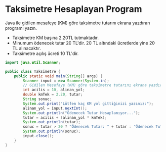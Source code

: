 # Taksimetre Hesaplayan Program

Java ile gidilen mesafeye (KM) göre taksimetre tutarını ekrana yazdıran programı yazın.

* Taksimetre KM başına 2.20TL tutmaktadır.
* Minumum ödenecek tutar 20 TL'dir. 20 TL altındaki ücretlerde yine 20 TL alınacaktır.
* Taksimetre açılış ücreti 10 TL'dir.

```java
import java.util.Scanner; 

public class Taksimetre {
    public static void main(String[] args) {
        Scanner input = new Scanner(System.in);
        // Gidilen Mesefaye (KM) göre taksimetre tutarını ekrana yazdıran program.
        int acilis = 10, alinan_yol;
        double kmTek = 2.20, tutar;
        String sonuc;
        System.out.print("Lütfen kaç KM yol gittiğinizi yazınız:");
        alinan_yol = input.nextInt();
        System.out.println("Ödenecek Tutar Hesaplanıyor...");
        tutar = acilis + (alinan_yol * kmTek);
        System.out.println(tutar);
        sonuc = tutar > 20 ? "Ödenecek Tutar: " + tutar : "Ödenecek Tutar 20 TL'nin altında olduğu için Toplam Miktar: 20TL'dir.";
        System.out.println(sonuc);
        input.close();
    }
}

```
